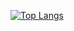 
[![Top Langs](https://github-readme-stats.vercel.app/api/top-langs/?username=omundodepandora&layout=compact&theme=bear)](https://github.com/anuraghazra/github-readme-stats)
